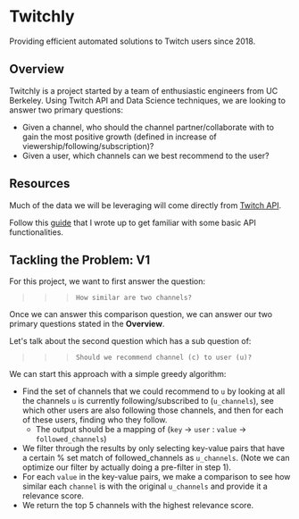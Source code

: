 # Twitchly
Providing efficient automated solutions to Twitch users since 2018.
## Overview
Twitchly is a project started by a team of enthusiastic engineers from UC Berkeley.
Using Twitch API and Data Science techniques, we are looking to answer two primary questions:
- Given a channel, who should the channel partner/collaborate with to gain the most positive growth (defined in increase of viewership/following/subscription)?
- Given a user, which channels can we best recommend to the user?
## Resources
Much of the data we will be leveraging will come directly from [Twitch API](https://dev.twitch.tv/docs/api/reference/).

Follow this [guide](TwitchlyBasicDemo.ipynb) that I wrote up to get familiar with some basic API functionalities.

## Tackling the Problem: V1
For this project, we want to first answer the question:
>>> ```How similar are two channels?```

Once we can answer this comparison question, we can answer our two primary questions stated in the **Overview**.

Let's talk about the second question which has a sub question of:
>>> ``` Should we recommend channel (c) to user (u)? ```

We can start this approach with a simple greedy algorithm:
- Find the set of channels that we could recommend to `u` by looking at all the channels `u` is currently following/subscribed to (`u_channels`), see which other users are also following those channels, and then for each of these users, finding who they follow.
  - The output should be a mapping of (`key` -> `user` : `value` -> `followed_channels`)
- We filter through the results by only selecting key-value pairs that have a certain % set match of followed_channels as `u_channels`. (Note we can optimize our filter by actually doing a pre-filter in step 1).
- For each `value` in the key-value pairs, we make a comparison to see how similar each `channel` is with the original `u_channels` and provide it a relevance score.
- We return the top 5 channels with the highest relevance score.
